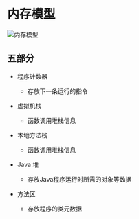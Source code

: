 # 内存模型

![内存模型](https://github.com/liangxiong/liang.tech/blob/master/java/res/java_memory_model.jpg)

## 五部分
- 程序计数器
  - 存放下一条运行的指令

- 虚拟机栈
  - 函数调用堆栈信息
- 本地方法栈
  - 函数调用堆栈信息

- Java 堆
  - 存放Java程序运行时所需的对象等数据

- 方法区
  - 存放程序的类元数据
